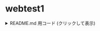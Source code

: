 # webtest1
<details> <summary>README.md 用コード (クリックして表示)</summary>

Markdown

# ITTO用 愛知県公立高校入試対策アプリ
katex/ ・・・ KaTeXを組み込むための設定ファイルフォルダ  
hannya.png ・・・ 無双モードの背景画像  
index.html ・・・トップページ  
framefile.html ・・・トップページ保管用ファイル（バックアップ用）  
test1.html ・・・ 正負の数の計算（初級）3整数  
test2.html ・・・ 正負の数の計算（上級）4整数  
test3.html ・・・ 1次式の整理（初級）1変数  
test4.html ・・・ 1次式の整理（中級）2変数  
test5.html ・・・ 1次式の整理（上級）1変数, 分数係数  
test6.html ・・・ 平方根の計算（初級）和と差のみ
test7.html ・・・ 平方根の計算（中級）四則演算
test8.html ・・・ 平方根の計算（上級）展開公式を含む

</details>
